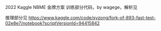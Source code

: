 2022 Kaggle NBME 金牌方案 训练部分代码，by wagege，解析见

推理部分见 https://www.kaggle.com/code/syzong/fork-of-893-fast-test-02e8e7/notebook?scriptVersionId=94415842
